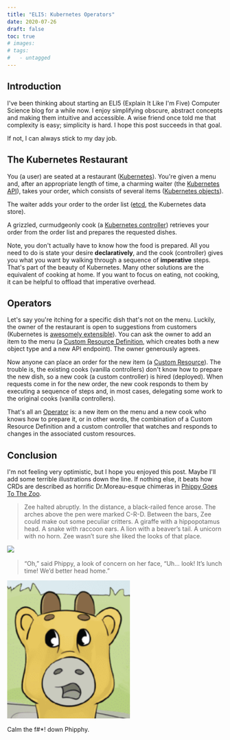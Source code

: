 ```yaml
---
title: "ELI5: Kubernetes Operators"
date: 2020-07-26
draft: false
toc: true
# images:
# tags:
#   - untagged
---
```

## Introduction

I've been thinking about starting an ELI5 (Explain It Like I'm Five) Computer Science blog for a while now. I enjoy simplifying obscure, abstract concepts and making them intuitive and accessible. A wise friend once told me that complexity is easy; simplicity is hard. I hope this post succeeds in that goal.

If not, I can always stick to my day job. 

## The Kubernetes Restaurant

You (a user) are seated at a restaurant ([Kubernetes](https://kubernetes.io/)). You're given a menu and, after an appropriate length of time, a charming waiter (the [Kubernetes API](https://kubernetes.io/docs/concepts/overview/kubernetes-api/)), takes your order, which consists of several items ([Kubernetes objects](https://kubernetes.io/docs/concepts/overview/working-with-objects/)). 

The waiter adds your order to the order list ([etcd](https://kubernetes.io/docs/concepts/overview/components/#etcd), the Kubernetes data store).

A grizzled, curmudgeonly cook (a [Kubernetes controller](https://kubernetes.io/docs/concepts/architecture/controller/)) retrieves your order from the order list and prepares the requested dishes.

Note, you don't actually have to know how the food is prepared. All you need to do is state your desire **declaratively**, and the cook (controller) gives you what you want by walking through a sequence of **imperative** steps. That's part of the beauty of Kubernetes. Many other solutions are the equivalent of cooking at home. If you want to focus on eating, not cooking, it can be helpful to offload that imperative overhead. 

## Operators

Let's say you're itching for a specific dish that's not on the menu. Luckily, the owner of the restaurant is open to suggestions from customers (Kubernetes is [awesomely extensible](https://kubernetes.io/docs/concepts/extend-kubernetes/extend-cluster/)). You can ask the owner to add an item to the menu (a [Custom Resource Definition](https://kubernetes.io/docs/tasks/extend-kubernetes/custom-resources/custom-resource-definitions/), which creates both a new object type and a new API endpoint). The owner generously agrees.

Now anyone can place an order for the new item (a [Custom Resource](https://kubernetes.io/docs/concepts/extend-kubernetes/api-extension/custom-resources/)). The trouble is, the existing cooks (vanilla controllers) don't know how to prepare the new dish, so a new cook (a custom controller) is hired (deployed). When requests come in for the new order, the new cook responds to them by executing a sequence of steps and, in most cases, delegating some work to the original cooks (vanilla controllers). 

That's all an [Operator](https://kubernetes.io/docs/concepts/extend-kubernetes/operator/) is: a new item on the menu and a new cook who knows how to prepare it, or in other words, the combination of a Custom Resource Definition and a custom controller that watches and responds to changes in the associated custom resources. 

## Conclusion

I'm not feeling very optimistic, but I hope you enjoyed this post. Maybe I'll add some terrible illustrations down the line. If nothing else, it beats how CRDs are described as horrific Dr.Moreau-esque chimeras in [Phippy Goes To The Zoo](https://www.cncf.io/phippy-goes-to-the-zoo-book/).

> Zee halted abruptly. In the distance, a black-railed fence arose. The arches above the pen were marked C-R-D. Between the bars, Zee could make out some peculiar critters. A giraffe with a hippopotamus head. A snake with raccoon ears. A lion with a beaver’s tail. A unicorn with no horn. Zee wasn’t sure she liked the looks of that place.

![](https://www.cncf.io/wp-content/uploads/2018/12/phippy-goes-to-the-zoo-18-1.png)

> “Oh,” said Phippy, a look of concern on her face, “Uh… look! It’s lunch time! We’d better head home.”

![](/img/phippy.png)

Calm the f#*! down Phipphy.
